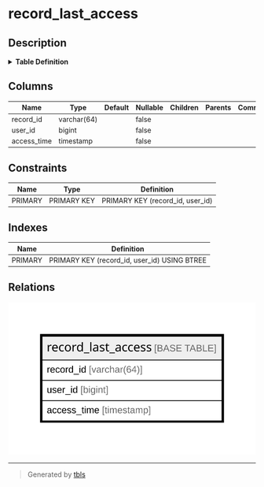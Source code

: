 # record_last_access

## Description

<details>
<summary><strong>Table Definition</strong></summary>

```sql
CREATE TABLE `record_last_access` (
  `record_id` varchar(64) NOT NULL,
  `user_id` bigint NOT NULL,
  `access_time` timestamp NOT NULL,
  PRIMARY KEY (`record_id`,`user_id`)
) ENGINE=InnoDB DEFAULT CHARSET=utf8mb4 COLLATE=utf8mb4_0900_ai_ci
```

</details>

## Columns

| Name | Type | Default | Nullable | Children | Parents | Comment |
| ---- | ---- | ------- | -------- | -------- | ------- | ------- |
| record_id | varchar(64) |  | false |  |  |  |
| user_id | bigint |  | false |  |  |  |
| access_time | timestamp |  | false |  |  |  |

## Constraints

| Name | Type | Definition |
| ---- | ---- | ---------- |
| PRIMARY | PRIMARY KEY | PRIMARY KEY (record_id, user_id) |

## Indexes

| Name | Definition |
| ---- | ---------- |
| PRIMARY | PRIMARY KEY (record_id, user_id) USING BTREE |

## Relations

![er](record_last_access.svg)

---

> Generated by [tbls](https://github.com/k1LoW/tbls)
